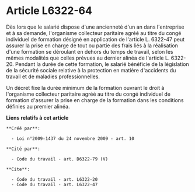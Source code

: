 # Article L6322-64

Dès lors que le salarié dispose d'une ancienneté d'un an dans l'entreprise et à sa demande, l'organisme collecteur paritaire
agréé au titre du congé individuel de formation désigné en application de l'article L. 6322-47 peut assurer la prise en
charge de tout ou partie des frais liés à la réalisation d'une formation se déroulant en dehors du temps de travail, selon
les mêmes modalités que celles prévues au dernier alinéa de l'article L. 6322-20. Pendant la durée de cette formation, le
salarié bénéficie de la législation de la sécurité sociale relative à la protection en matière d'accidents du travail et de
maladies professionnelles. 

Un décret fixe la durée minimum de la formation ouvrant le droit à l'organisme collecteur paritaire agréé au titre du congé
individuel de formation d'assurer la prise en charge de la formation dans les conditions définies au premier alinéa.

**Liens relatifs à cet article**

	**Créé par**:

	  - Loi n°2009-1437 du 24 novembre 2009 - art. 10

	**Cité par**:

	  - Code du travail - art. D6322-79 (V)

	**Cite**:

	  - Code du travail - art. L6322-20
	  - Code du travail - art. L6322-47
